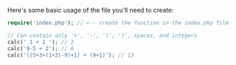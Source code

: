 Here's some basic usage of the file you'll need to create:

```php
require('index.php'); // <-- create the function in the index.php file

// Can contain only '+', '-', '(', ')', spaces, and integers
calc(' 1 + 1 '); // 2
calc('9-5 + 2'); // 6
calc('((5+3+(1+2)-9)+1) + (9+1)'); // 13
```
